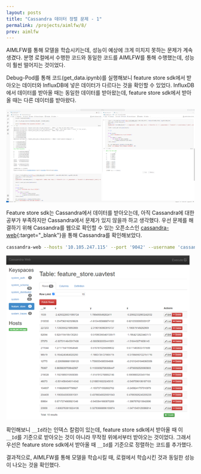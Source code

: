 ```yaml
---
layout: posts
title: "Cassandra 데이터 정렬 문제 - 1"
permalink: /projects/aimlfw/8/
prev: aimlfw
---
```



AIMLFW를 통해 모델을 학습시키는데, 성능이 예상에 크게 미치지 못하는 문제가 계속 생겼다. 분명 로컬에서 수행한 코드와 동일한 코드를 AIMLFW를 통해 수행했는데, 성능이 훨씬 떨어지는 것이었다.

Debug-Pod를 통해 코드(get_data.ipynb)를 실행해보니 feature store sdk에서 받아오는 데이터와 InfluxDB에 넣은 데이터가 다르다는 것을 확인할 수 있었다. InfluxDB에서 데이터를 받아올 때는 동일한 데이터를 받아왔는데, feature store sdk에서 받아올 때는 다른 데이터를 받아왔다.

<img class="modal" src="/_pages/projects/aimlfw/images/8-1.png" alt=""/>

Feature store sdk는 Cassandra에서 데이터를 받아오는데, 아직 Cassandra에 대한 공부가 부족하지만 Cassandra에서 문제가 있지 않을까 하고 생각했다. 우선 문제를 해결하기 위해 Cassandra를 웹으로 확인할 수 있는 오픈소스인 [cassandra-web](https://github.com/orzhaha/cassandra-web){:target="_blank"}을 통해 Cassandra를 확인해보았다.

```bash
cassandra-web --hosts '10.105.247.115' --port '9042' --username 'cassandra' --password 'OOcrm4pqFi'
```

<img class="modal img_small" style="max-width:35em;" src="/_pages/projects/aimlfw/images/8-2.png" alt=""/>

확인해보니 `__Id`라는 인덱스 칼럼이 있는데, feature store sdk에서 받아올 때 이 `__Id`를 기준으로 받아오는 것이 아니라 무작정 위에서부터 받아오는 것이었다. 그래서 우선은 feature store sdk에서 받아올 때 `__Id`를 기준으로 정렬하는 코드를 추가했다.

결과적으로, AIMLFW를 통해 모델을 학습시킬 때, 로컬에서 학습시킨 것과 동일한 성능이 나오는 것을 확인했다.
